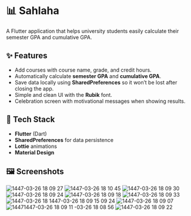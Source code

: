 # 📊 Sahlaha

A Flutter application that helps university students easily calculate their semester GPA and cumulative GPA.

## ✨ Features
- Add courses with course name, grade, and credit hours.
- Automatically calculate **semester GPA** and **cumulative GPA**.
- Save data locally using **SharedPreferences** so it won’t be lost after closing the app.
- Simple and clean UI with the **Rubik** font.
- Celebration screen with motivational messages when showing results.

## 🚀 Tech Stack
- **Flutter** (Dart)
- **SharedPreferences** for data persistence
- **Lottie** animations
- **Material Design**

## 🖼️ Screenshots




![1447-03-26 18 09 27](https://github.com/user-attachments/assets/ba438d16-1be2-4ac4-bc6e-2031b6a4b4f9)
![1447-03-26 18 10 45](https://github.com/user-attachments/assets/fba59182-207b-432a-b88f-59e3f8406afc)
![1447-03-26 18 09 30](https://github.com/user-attachments/assets/299af943-a67b-4f5c-8d8b-4231a7715532)
![1447-03-26 18 09 24](https://github.com/user-attachments/assets/ae32ebad-0c80-4506-a666-f028db179501)
![1447-03-26 18 09 18](https://github.com/user-attachments/assets/5215f84b-52b7-46a0-ada1-70a85036f867)
![1447-03-26 18 09 33](https://github.com/user-attachments/assets/ca8f0630-ed57-4b58-9d66-a7723f07a2fc)
![1447-03-26 18 ![1447-03-26 18 09 15](https://github.com/user-attachments/assets/6dbec672-4dd5-40ab-8b17-afd72437cb10)
09 24](https://github.com/user-attachments/assets/6f9e7b79-d643-40c5-b2f3-b50931a8b189)
![1447-03-26 18 09 07](https://github.com/user-attachments/assets/bb32ee38-9559-4b01-9234-29f83f8ba2c3)
![1447![1447-03-26 18 09 11](https://github.com/user-attachments/assets/efb9a3ad-9767-4748-a2bb-733aa065b8fd)
-03-26 18 08 56](https://github.com/user-attachments/assets/a7cf80a4-5db7-4472-b7c6-3f37d760a8d6)
![1447-03-26 18 09 22](https://github.com/user-attachments/assets/d99f4dbc-b015-4685-b0ae-f04b62de8b4c)

